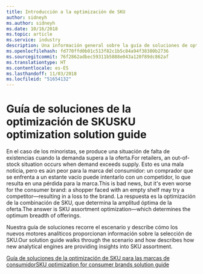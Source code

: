 ```yaml
---
title: Introducción a la optimización de SKU
author: sidneyh
ms.author: sidneyh
ms.date: 10/16/2018
ms.topic: article
ms.service: industry
description: Una información general sobre la guía de soluciones de optimización de SKU
ms.openlocfilehash: fd770ffd0b01c513f82c1b5c84a94f38380b2736
ms.sourcegitcommit: 76f2862adbec59311b5888e043a120f89dc862af
ms.translationtype: HT
ms.contentlocale: es-ES
ms.lasthandoff: 11/03/2018
ms.locfileid: "51654132"
---
```

# <a name="sku-optimization-solution-guide"></a><span data-ttu-id="fce29-103">Guía de soluciones de la optimización de SKU</span><span class="sxs-lookup"><span data-stu-id="fce29-103">SKU optimization solution guide</span></span>

<span data-ttu-id="fce29-104">En el caso de los minoristas, se produce una situación de falta de existencias cuando la demanda supera a la oferta.</span><span class="sxs-lookup"><span data-stu-id="fce29-104">For retailers, an out-of-stock situation occurs when demand exceeds supply.</span></span> <span data-ttu-id="fce29-105">Esto es una mala noticia, pero es aún peor para la marca del consumidor: un comprador que se enfrenta a un estante vacío puede intentarlo con un competidor, lo que resulta en una pérdida para la marca.</span><span class="sxs-lookup"><span data-stu-id="fce29-105">This is bad news, but it's even worse for the consumer brand: a shopper faced with an empty shelf may try a competitor—resulting in a loss to the brand.</span></span> <span data-ttu-id="fce29-106">La respuesta es la optimización de la combinación de SKU, que determina la amplitud óptima de la oferta.</span><span class="sxs-lookup"><span data-stu-id="fce29-106">The answer is SKU assortment optimization—which determines the optimum breadth of offerings.</span></span>  

<span data-ttu-id="fce29-107">Nuestra guía de soluciones recorre el escenario y describe cómo los nuevos motores analíticos proporcionan información sobre la selección de SKU.</span><span class="sxs-lookup"><span data-stu-id="fce29-107">Our solution guide walks through the scenario and how describes how new analytical engines are providing insights into SKU assortment.</span></span> 

[<span data-ttu-id="fce29-108">Guía de soluciones de la optimización de SKU para las marcas de consumidor</span><span class="sxs-lookup"><span data-stu-id="fce29-108">SKU optimization for consumer brands solution guide </span></span>](/azure/industry/retail/sku-optimization-solution-guide)
